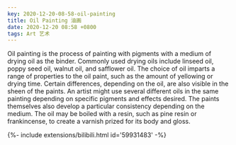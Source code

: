 ```yaml
---
key: 2020-12-20-08-58-oil-painting
title: Oil Painting 油画
date: 2020-12-20 08:58 +0800
tags: Art 艺术
---
```


Oil painting is the process of painting with pigments with a medium of drying oil as the binder. Commonly used drying oils include linseed oil, poppy seed oil, walnut oil, and safflower oil. The choice of oil imparts a range of properties to the oil paint, such as the amount of yellowing or drying time. Certain differences, depending on the oil, are also visible in the sheen of the paints. An artist might use several different oils in the same painting depending on specific pigments and effects desired. The paints themselves also develop a particular consistency depending on the medium. The oil may be boiled with a resin, such as pine resin or frankincense, to create a varnish prized for its body and gloss.

<div>{%- include extensions/bilibili.html id='59931483' -%}</div>

<!--more-->
